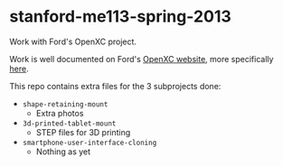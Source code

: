 stanford-me113-spring-2013
==========================

Work with Ford's OpenXC project.

Work is well documented on Ford's
[OpenXC website](http://openxcplatform.com/),
more specifically
[here](http://openxcplatform.com/projects/stanford-me113-spring-2013).

This repo contains extra files for the 3 subprojects done:

* `shape-retaining-mount`
    * Extra photos
* `3d-printed-tablet-mount`
    * STEP files for 3D printing
* `smartphone-user-interface-cloning`
    * Nothing as yet
